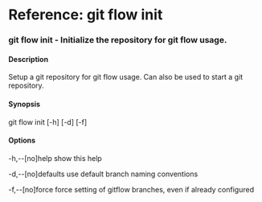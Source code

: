 # Reference: git flow init

### git flow init - Initialize the repository for git flow usage.

#### Description
Setup a git repository for git flow usage. Can also be used to start a git repository.

#### Synopsis
git flow init [-h] [-d] [-f]

#### Options
-h,--[no]help
show this help

-d,--[no]defaults
use default branch naming conventions

-f,--[no]force
force setting of gitflow branches, even if already configured
